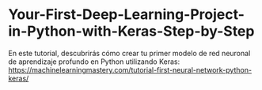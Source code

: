 # Your-First-Deep-Learning-Project-in-Python-with-Keras-Step-by-Step
En este tutorial, descubrirás cómo crear tu primer modelo de red neuronal de aprendizaje profundo en Python utilizando Keras: https://machinelearningmastery.com/tutorial-first-neural-network-python-keras/
